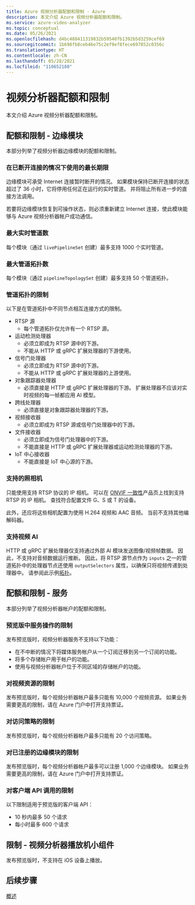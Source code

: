```yaml
---
title: Azure 视频分析器配额和限制 - Azure
description: 本文介绍 Azure 视频分析器配额和限制。
ms.service: azure-video-analyzer
ms.topic: conceptual
ms.date: 05/26/2021
ms.openlocfilehash: d4bc488411319832b59540fb1392b5d3259cef69
ms.sourcegitcommit: 1b698fb8ceb46e75c2ef9ef8fece697852c0356c
ms.translationtype: HT
ms.contentlocale: zh-CN
ms.lasthandoff: 05/28/2021
ms.locfileid: "110652180"
---
```

# <a name="video-analyzer-quotas-and-limitations"></a>视频分析器配额和限制

本文介绍 Azure 视频分析器配额和限制。

## <a name="quotas-and-limitations---edge-module"></a>配额和限制 - 边缘模块

本部分列举了视频分析器边缘模块的配额和限制。

### <a name="maximum-period-of-disconnected-use"></a>在已断开连接的情况下使用的最长期限

边缘模块可承受 Internet 连接暂时断开的情况。 如果模块保持已断开连接的状态超过了 36 小时，它将停用任何正在运行的实时管道。 并将阻止所有进一步的直接方法调用。

若要将边缘模块恢复到可操作状态，则必须重新建立 Internet 连接，使此模块能够与 Azure 视频分析器帐户成功通信。

### <a name="maximum-number-of-live-pipelines"></a>最大实时管道数

每个模块（通过 `livePipelineSet` 创建）最多支持 1000 个实时管道。

### <a name="maximum-number-of-pipeline-topologies"></a>最大管道拓扑数

每个模块（通过 `pipelineTopologySet` 创建）最多支持 50 个管道拓扑。

### <a name="limitations-on-pipeline-topologies"></a>管道拓扑的限制

以下是在管道拓扑中不同节点相互连接方式的限制。

* RTSP 源
   * 每个管道拓扑仅允许有一个 RTSP 源。
* 运动检测处理器
   * 必须立即成为 RTSP 源中的下游。
   * 不能从 HTTP 或 gRPC 扩展处理器的下游使用。
* 信号门处理器
   * 必须立即成为 RTSP 源中的下游。
   * 不能从 HTTP 或 gRPC 扩展处理器的上游使用。
* 对象跟踪器处理器
   * 必须直接是 HTTP 或 gRPC 扩展处理器的下游。 扩展处理器不应该对实时视频的每一帧都应用 AI 模型。
* 跨线处理器
   * 必须直接是对象跟踪器处理器的下游。
* 视频接收器 
   * 必须立即成为 RTSP 源或信号门处理器中的下游。
* 文件接收器
   * 必须立即成为信号门处理器中的下游。
   * 不能直接是 HTTP 或 gRPC 扩展处理器或运动检测处理器的下游。
* IoT 中心接收器
   * 不能直接是 IoT 中心源的下游。

### <a name="supported-cameras"></a>支持的照相机
只能使用支持 RTSP 协议的 IP 相机。 可以在 [ONVIF 一致性](https://www.onvif.org/conformant-products)产品页上找到支持 RTSP 的 IP 相机。 查找符合配置文件 G、S 或 T 的设备。

此外，还应将这些相机配置为使用 H.264 视频和 AAC 音频。 当前不支持其他编解码器。

### <a name="support-for-video-ai"></a>支持视频 AI
HTTP 或 gRPC 扩展处理器仅支持通过外部 AI 模块发送图像/视频帧数据。 因此，不支持对音频数据运行推断。 因此，将 RTSP 源节点作为 `inputs` 之一的管道拓扑中的处理器节点还使用 `outputSelectors` 属性，以确保只将视频传递到处理器中。 请参阅此示例[拓扑](https://github.com/Azure/video-analyzer/blob/main/pipelines/live/topologies/evr-grpcExtension-video-sink/topology.json)。

## <a name="quotas-and-limitations---service"></a>配额和限制 - 服务

本部分列举了视频分析器帐户的配额和限制。

### <a name="limitations-on-service-operations-at-preview"></a>预览版中服务操作的限制

发布预览版时，视频分析器服务不支持以下功能：

* 在不中断的情况下将媒体服务帐户从一个订阅迁移到另一个订阅的功能。
* 将多个存储帐户用于帐户的功能。
* 使用与视频分析器帐户位于不同区域的存储帐户的功能。

### <a name="limits-on-video-resources"></a>对视频资源的限制
发布预览版时，每个视频分析器帐户最多只能有 10,000 个视频资源。 如果业务需要更高的限制，请在 Azure 门户中打开支持票证。

### <a name="limits-on-access-policies"></a>对访问策略的限制
发布预览版时，每个视频分析器帐户最多只能有 20 个访问策略。

### <a name="limits-on-registered-edge-modules"></a>对已注册的边缘模块的限制
发布预览版时，每个视频分析器帐户最多可以注册 1,000 个边缘模块。 如果业务需要更高的限制，请在 Azure 门户中打开支持票证。

### <a name="limits-on-client-api-calls"></a>对客户端 API 调用的限制
以下限制适用于预览版的客户端 API：

* 10 秒内最多 50 个请求
* 每小时最多 600 个请求

## <a name="limitations---video-analyzer-player-widgets"></a>限制 - 视频分析器播放机小组件

发布预览版时，不支持在 iOS 设备上播放。

## <a name="next-steps"></a>后续步骤

[概述](overview.md)
